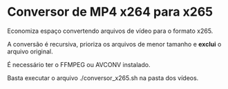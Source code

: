 # Conversor de MP4 x264 para x265

Economiza espaço convertendo arquivos de vídeo para o formato x265.

A conversão é recursiva, prioriza os arquivos de menor tamanho e **exclui** o arquivo original.

É necessário ter o FFMPEG ou AVCONV instalado.

Basta executar o arquivo ./conversor_x265.sh na pasta dos vídeos.
